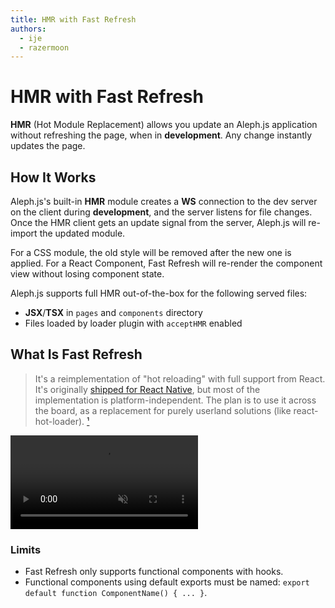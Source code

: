 ```yaml
---
title: HMR with Fast Refresh
authors:
  - ije
  - razermoon
---
```


# HMR with Fast Refresh

**HMR** (Hot Module Replacement) allows you update an Aleph.js application without refreshing the page, when in **development**. Any change instantly updates the page.

## How It Works

Aleph.js's built-in **HMR** module creates a **WS** connection to the dev server on the client during **development**, and the server listens for file changes. Once the HMR client gets an update signal from the server, Aleph.js will re-import the updated module.

For a CSS module, the old style will be removed after the new one is applied. For a React Component, Fast Refresh will re-render the component view without losing component state.

Aleph.js supports full HMR out-of-the-box for the following served files:

- **JSX**/**TSX** in `pages` and `components` directory
- Files loaded by loader plugin with `acceptHMR` enabled

## What Is Fast Refresh

> It's a reimplementation of "hot reloading" with full support from React. It's originally [shipped for React Native](https://twitter.com/dan_abramov/status/1169687758849400832), but most of the implementation is platform-independent. The plan is to use it across the board, as a replacement for purely userland solutions (like react-hot-loader). [¹]

<video src="/docs/fast-refresh.mp4" loop autoplay muted></video>

[¹]: https://github.com/facebook/react/issues/16604#issuecomment-528663101

### Limits

- Fast Refresh only supports functional components with hooks.
- Functional components using default exports must be named: `export default function ComponentName() { ... }`.
